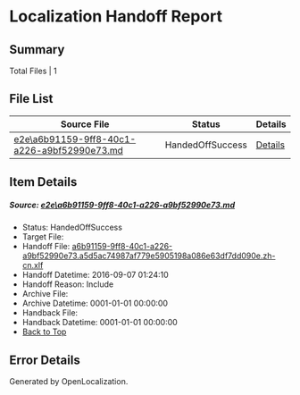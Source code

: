 # <a name='report-top'></a> Localization Handoff Report

## Summary
 Total Files | 1

## File List
 Source File | Status | Details 
 ----------- | ------ | ------- 
 [e2e\a6b91159-9ff8-40c1-a226-a9bf52990e73.md](https://github.com/OpenLocalizationTestOrg/ol-test0/blob/8b4746082687b5d9f75eb4d4a4941e7c7db46ba1/e2e/a6b91159-9ff8-40c1-a226-a9bf52990e73.md) | HandedOffSuccess | [Details](#39af4adcfaaa18e1d5f45699f909fb35617f98201)

## Item Details
##### <a name='39af4adcfaaa18e1d5f45699f909fb35617f98201'></a> Source: [e2e\a6b91159-9ff8-40c1-a226-a9bf52990e73.md](https://github.com/OpenLocalizationTestOrg/ol-test0/blob/8b4746082687b5d9f75eb4d4a4941e7c7db46ba1/e2e/a6b91159-9ff8-40c1-a226-a9bf52990e73.md)
* Status: HandedOffSuccess
* Target File: 
* Handoff File: [a6b91159-9ff8-40c1-a226-a9bf52990e73.a5d5ac74987af779e5905198a086e63df7dd090e.zh-cn.xlf](https://github.com/OpenLocalizationTestOrg/ol-test0-handoff/blob/1bfcc4f011f644c5d2852c545b7a0a2de40a8c45/ol-handoff/OpenLocalizationTestOrg/ol-test0-zhcn/ci/ht/a6b91159-9ff8-40c1-a226-a9bf52990e73.a5d5ac74987af779e5905198a086e63df7dd090e.zh-cn.xlf)
* Handoff Datetime: 2016-09-07 01:24:10
* Handoff Reason: Include
* Archive File: 
* Archive Datetime: 0001-01-01 00:00:00
* Handback File: 
* Handback Datetime: 0001-01-01 00:00:00
* [Back to Top](#report-top)


## Error Details

Generated by OpenLocalization.
